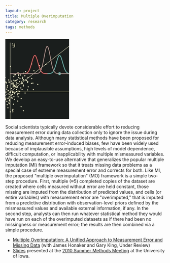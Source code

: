 ```yaml
---
layout: project
title: Multiple Overimputation
category: research
tags: methods
---
```


![Multiple Overimputation](images/mo.jpg)

Social scientists typically devote considerable effort to reducing
measurement error during data collection only to ignore the issue
during data analysis. Although many statistical methods have been
proposed for reducing measurement error-induced biases, few have been
widely used because of implausible assumptions, high levels of model
dependence, difficult computation, or inapplicability with multiple
mismeasured variables. We develop an easy-to-use alternative that
generalizes the popular multiple imputation (MI) framework so that it
treats missing data problems as a special case of extreme measurement
error and corrects for both. Like MI, the proposed "multiple
overimputation" (MO) framework is a simple two-step procedure. First,
multiple (≈5) completed copies of the dataset are created where cells
measured without error are held constant, those missing are imputed
from the distribution of predicted values, and cells (or entire
variables) with measurement error are "overimputed," that is imputed
from a predictive distribution with observation-level priors defined
by the mismeasured values and available external information, if
any. In the second step, analysts can then run whatever statistical
method they would have run on each of the overimputed datasets as if
there had been no missingness or measurement error; the results are
then combined via a simple procedure.

* [Multiple Overimputation: A Unified Approach to Measurement Error and Missing Data][mo-paper] (with James Honaker and Gary King, Under Review) 
* [Slides][mo-slides] presented at the [2010 Summer Methods Meeting][polmeth2010] at the University of Iowa.

[mo-paper]: http://gking.harvard.edu/files/measure.pdf
[mo-slides]: files/papers/merror-methods.pdf
[polmeth2010]: http://www.polisci.uiowa.edu/polmeth/index.html
